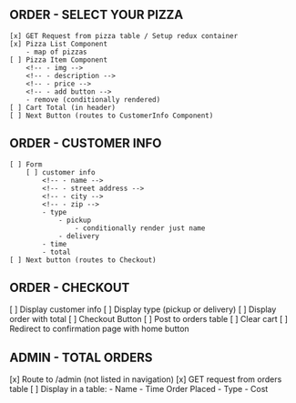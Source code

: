## ORDER - SELECT YOUR PIZZA
    [x] GET Request from pizza table / Setup redux container
    [x] Pizza List Component
        - map of pizzas
    [ ] Pizza Item Component
        <!-- - img -->
        <!-- - description -->
        <!-- - price -->
        <!-- - add button -->
        - remove (conditionally rendered)
    [ ] Cart Total (in header)
    [ ] Next Button (routes to CustomerInfo Component)

## ORDER - CUSTOMER INFO
    [ ] Form
        [ ] customer info
            <!-- - name -->
            <!-- - street address -->
            <!-- - city -->
            <!-- - zip -->
            - type 
                - pickup
                    - conditionally render just name
                - delivery
            - time
            - total
    [ ] Next button (routes to Checkout)

## ORDER - CHECKOUT
[ ] Display customer info
[ ] Display type (pickup or delivery)
[ ] Display order with total
[ ] Checkout Button
    [ ] Post to orders table
    [ ] Clear cart
    [ ] Redirect to confirmation page with home button

## ADMIN - TOTAL ORDERS
[x] Route to /admin (not listed in navigation)
[x] GET request from orders table
[ ] Display in a table:
    - Name
    - Time Order Placed
    - Type
    - Cost

        
    
